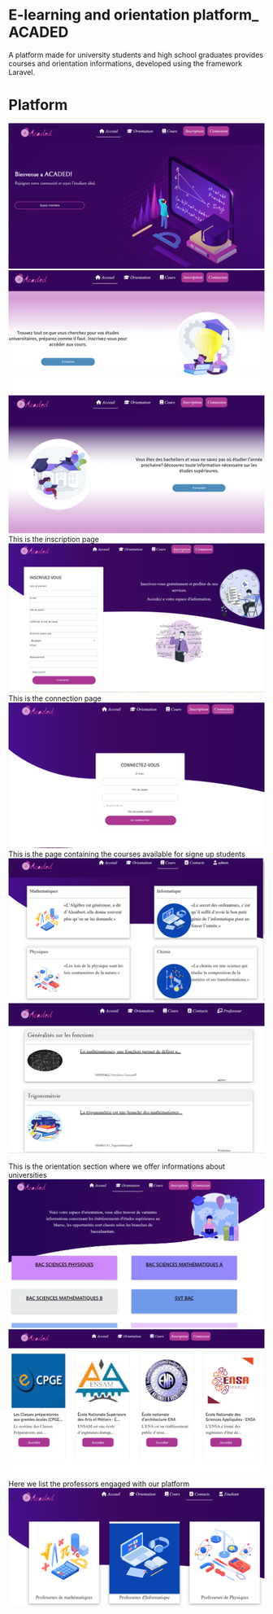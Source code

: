 # E-learning and orientation platform_ ACADED
  A platform made for university students and high school graduates provides courses and orientation informations, developed using the framework Laravel.
# Platform 
<img src="platform-interface/Acceuil.png">
<img src="platform-interface/acceuilinscrire.png">
<img src="platform-interface/acceuilorient.png">
This is the inscription page 
<img src="platform-interface/inscription.png">
This is the connection page
<img src="platform-interface/connection.png">
This is the page containing the courses available for signe up students
<img src="platform-interface/cours1.png">
<img src="platform-interface/cours.png">

This is the orientation section where we offer informations about universities 
<img src="platform-interface/orient.png">
<img src="platform-interface/ecoles.png">

Here we list the professors engaged with our platform 
<img src="platform-interface/contact.png">







